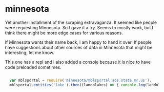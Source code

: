 # minnesota

Yet another installment of the scraping extravaganza.  It seemed like people were requesting Minnesota.  So I gave it a try.  Seems to mostly work, but I think there might be more edge cases for various reasons.

If Minnesota wants their name back, I am happy to hand it over.  If people have suggestions about other sources of data in Minnesota that might be interesting, let me know.

This one has a repl and I also added a console because it is nice to have code preloaded sometimes.

```javascript

  var mblsportal = require('minnesota/mblsportal.sos.state.mn.us');
  mblsportal.entities('lake').then((landolakes) => { console.log(landolakes); })

```


